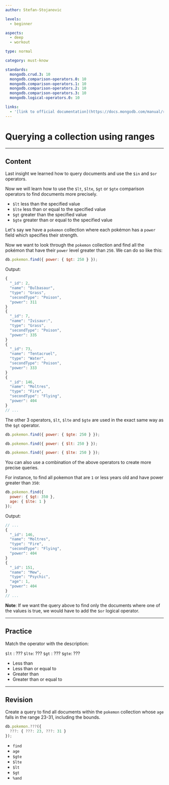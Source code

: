 ```yaml
---
author: Stefan-Stojanovic

levels:
  - beginner

aspects:
  - deep
  - workout

type: normal

category: must-know

standards:
  mongodb.crud.3: 10
  mongodb.comparison-operators.0: 10
  mongodb.comparison-operators.1: 10
  mongodb.comparison-operators.2: 10
  mongodb.comparison-operators.3: 10
  mongodb.logical-operators.0: 10

links:
  - '[link to official documentation](https://docs.mongodb.com/manual/reference/operator/query-comparison/){documentation}'
---
```


# Querying a collection using ranges

---
## Content

Last insight we learned how to query documents and use the `$in` and `$or` operators.

Now we will learn how to use the `$lt`, `$lte`, `$gt` or `$gte` comparison operators to find documents more precisely.

- `$lt` less than the specified value
- `$lte` less than or equal to the specified value
- `$gt` greater than the specified value
- `$gte` greater than or equal to the specified value

Let's say we have a `pokemon` collection where each pokémon has a `power` field which specifies their strength.

Now we want to look through the `pokemon` collection and find all the pokémon that have their `power` level greater than `250`. We can do so like this:

```javascript
db.pokemon.find({ power: { $gt: 250 } });
```

Output:

```javascript
{
  "_id": 2,
  "name": "Bulbasaur",
  "type": "Grass",
  "secondType": "Poison",
  "power": 311
}
{
  "_id": 7,
  "name": "Ivisaur:",
  "type": "Grass",
  "secondType": "Poison",
  "power": 335
}
{
  "_id": 73,
  "name": "Tentacruel",
  "type": "Water",
  "secondType": "Poison",
  "power": 333
}
{
  "_id": 146,
  "name": "Moltres",
  "type": "Fire",
  "secondType": "Flying",
  "power": 404
}
// ...
```

The other 3 operators, `$lt`, `$lte` and `$gte` are used in the exact same way as the `$gt` operator.

```javascript
db.pokemon.find({ power: { $gte: 250 } });
```

```javascript
db.pokemon.find({ power: { $lt: 250 } });
```

```javascript
db.pokemon.find({ power: { $lte: 250 } });
```

You can also use a combination of the above operators to create more precise queries.

For instance, to find all pokemon that are `1` or less years old and have power greater than `350`:

```javascript
db.pokemon.find({
  power: { $gt: 350 },
  age: { $lte: 1 }
});
```

Output:
```javascript
// ...
{
  "_id": 146,
  "name": "Moltres",
  "type": "Fire",
  "secondType": "Flying",
  "power": 404
}
{
  "_id": 151,
  "name": "Mew",
  "type": "Psychic",
  "age": 1,
  "power": 404
}
// ...
```

**Note**: If we want the query above to find only the documents where one of the values is true, we would have to add the `$or` logical operator.

---
## Practice

Match the operator with the description:

`$lt` : ???
`$lte`: ???
`$gt` : ???
`$gte`: ???

* Less than
* Less than or equal to
* Greater than
* Greater than or equal to

---
## Revision

Create a query to find all documents within the `pokemon` collection whose `age` falls in the range 23-31, including the bounds.

```javascript
db.pokemon.???({ 
  ???: { ???: 23, ???: 31 }
});
```

* `find`
* `age`
* `$gte`
* `$lte`
* `$lt`
* `$gt`
* `%and`
